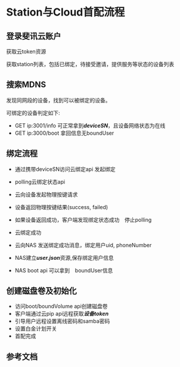 # Station与Cloud首配流程

## 登录斐讯云账户

获取云token资源

获取station列表，包括已绑定，待接受邀请，提供服务等状态的设备列表

## 搜索MDNS

发现同网段的设备，找到可以被绑定的设备。

可绑定的设备判定如下: 

+ GET ip:3001/info 可正常拿到***deviceSN***，且设备网络状态为在线
+ GET ip:3000/boot 拿回信息无boundUser

## 绑定流程

+ 通过携带deviceSN访问云绑定api 发起绑定


+ polling云绑定状态api
+ 云向设备发起物理按键请求
+ 设备返回物理按键结果(success, failed)
+ 如果设备返回成功，客户端发现绑定状态成功　停止polling
+ 云绑定成功
+ 云向NAS 发送绑定成功消息，绑定用户uid, phoneNumber
+ NAS建立***user.json***资源,保存绑定用户信息
+ NAS boot api 可以拿到　boundUser信息

## 创建磁盘卷及初始化

+ 访问boot/boundVolume api创建磁盘卷
+ 客户端通过云pip api远程获取***设备token***
+ 引导用户远程设置离线密码和samba密码
+ 设置白金计划开关
+ 首配完成





## 参考文档

[云对客户端接口]: https://github.com/wisnuc/phi-doc/blob/master/cloud/N2%E4%BA%91%E6%9C%8D%E5%8A%A1App%E6%8E%A5%E5%8F%A3.md
[云和设备SSL消息]: <https://github.com/wisnuc/phi-doc/blob/master/cloud/N2%E4%BA%91%E6%9C%8D%E5%8A%A1SSL%E7%AE%A1%E7%90%86%E9%80%9A%E9%81%93%E5%8D%8F%E8%AE%AE.md>
[云和设备http接口(pipe消息　response)]: https://github.com/wisnuc/phi-doc/blob/master/cloud/N2%E4%BA%91%E6%9C%8D%E5%8A%A1Station%E6%8E%A5%E5%8F%A3.md
[station 接口]: https://github.com/wisnuc/phi-doc/blob/master/api/station.html
